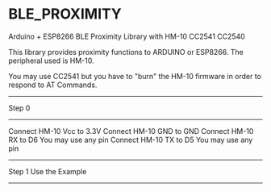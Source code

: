 # BLE_PROXIMITY
Arduino + ESP8266 BLE Proximity Library with HM-10 CC2541 CC2540

This library provides proximity functions to ARDUINO or ESP8266. The peripheral used is HM-10.

You may use CC2541 but you have to "burn" the HM-10 firmware in order to respond to AT Commands.

**********************************************************************************************
Step 0
**********************************************************************************************
Connect HM-10 Vcc to 3.3V 
Connect HM-10 GND to GND
Connect HM-10 RX  to D6   You may use any pin
Connect HM-10 TX  to D5   You may use any pin

**********************************************************************************************
Step 1   Use the Example
**********************************************************************************************


